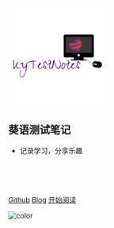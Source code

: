 ![icon](./_media/logo.png)

## 葵语测试笔记

- 记录学习，分享乐趣

<br>
<br>
<span id="busuanzi_container_site_pv" style='display:none'>
    👀 本站总访问量：<span id="busuanzi_value_site_pv"></span> 次
</span>
<br>

[Github](https://github.com/Kwaiyu/)
[Blog](https://www.lsaiah.cn/)
[开始阅读](/README.md)

<!-- 背景色 -->
![color](#fff)